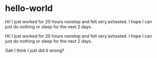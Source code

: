 # hello-world


Hi! I just worked for 20 hours nonstop and felt very exhasted.
I hope I can just do nothing or sleep for the next 2 days.





Hi! I just worked for 20 hours nonstop and felt very exhasted. 
I hope I can just do nothing or sleep for the next 2 days.


Gah I think I just did it wrong?


